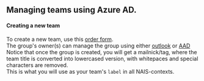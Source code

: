## Managing teams using Azure AD.

#### Creating a new team
To create a new team, use this [order form](https://navno.sharepoint.com/sites/Bestillinger/).  
The group's owner(s) can manage the group using either [outlook](https://outlook.office365.com/owa) or [AAD](https://aad.portal.azure.com/#blade/Microsoft_AAD_IAM/GroupsManagementMenuBlade/AllGroups)   
Notice that once the group is created, you will get a mailnick/tag, where the team title is converted into lowercased version, with whitepaces and special characters are removed.   
This is what you will use as your team's `label` in all NAIS-contexts.

#### 
